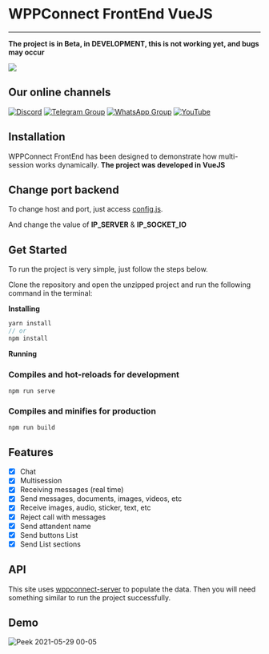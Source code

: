 # WPPConnect FrontEnd VueJS
----

**The project is in Beta, in DEVELOPMENT, this is not working yet, and bugs may occur**

<img src="https://img.shields.io/static/v1?label=FRONTEND-VUE&message=WPPConnect&color=purple&style=for-the-badge&logo=ghost"/>

## Our online channels

[![Discord](https://img.shields.io/discord/844351092758413353?color=blueviolet&label=Discord&logo=discord&style=flat)](https://discord.gg/JU5JGGKGNG)
[![Telegram Group](https://img.shields.io/badge/Telegram-Group-32AFED?logo=telegram)](https://t.me/wppconnect)
[![WhatsApp Group](https://img.shields.io/badge/WhatsApp-Group-25D366?logo=whatsapp)](https://chat.whatsapp.com/C1ChjyShl5cA7KvmtecF3L)
[![YouTube](https://img.shields.io/youtube/channel/subscribers/UCD7J9LG08PmGQrF5IS7Yv9A?label=YouTube)](https://www.youtube.com/c/wppconnect)

## Installation

WPPConnect FrontEnd has been designed to demonstrate how multi-session works dynamically. **The project was developed in VueJS**


## Change port backend

To change host and port, just access [config.js](/src/config.js).

And change the value of **IP_SERVER** & **IP_SOCKET_IO**

## Get Started
To run the project is very simple, just follow the steps below.

Clone the repository and open the unzipped project and run the following command in the terminal:


**Installing**

```jsx
yarn install
// or
npm install
```

**Running**

### Compiles and hot-reloads for development
```
npm run serve
```

### Compiles and minifies for production
```
npm run build
```
## Features

- [x] Chat
- [x] Multisession
- [x] Receiving messages (real time)
- [x] Send messages, documents, images, videos, etc
- [x] Receive images, audio, sticker, text, etc
- [x] Reject call with messages
- [x] Send attandent name
- [x] Send buttons List
- [x] Send List sections

## API

This site uses [wppconnect-server](https://github.com/wppconnect-team/wppconnect-server/) to populate the data. Then you will need something similar to run the project successfully.

## Demo
![Peek 2021-05-29 00-05](https://user-images.githubusercontent.com/40338524/120056309-aa5b0180-c011-11eb-848b-94569c32a8c6.gif)

